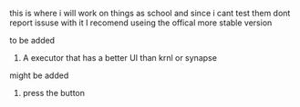 this is where i will work on things as school and since i cant test them dont report issuse with it I recomend useing the offical more stable version


to be added
1. A executor that has a better UI  than krnl or synapse 

might be added
1. press the button
